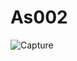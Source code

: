 # As002
![Capture](https://user-images.githubusercontent.com/57292006/125362399-42296a80-e388-11eb-8140-33dc4651805b.PNG)
